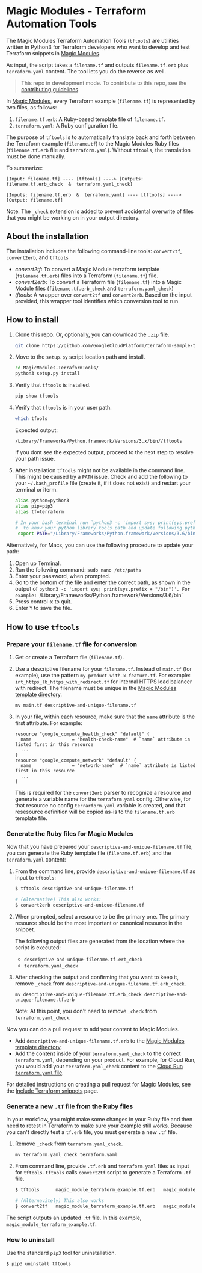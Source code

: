 # Magic Modules - Terraform Automation Tools

The Magic Modules Terraform Automation Tools (`tftools`) are utilities written in Python3 for Terraform developers who want to develop and test Terraform snippets in [Magic Modules](https://github.com/GoogleCloudPlatform/magic-modules).

As input, the script takes a `filename.tf` and outputs `filename.tf.erb` plus `terraform.yaml` content. The tool lets you do the reverse as well.

> This repo in development mode. To contribute to this repo, see the [contributing guidelines](CONTRIBUTING.md).

In [Magic Modules](https://github.com/GoogleCloudPlatform/magic-modules), every Terraform example (`filename.tf`) is represented by two files, as follows:

1. `filename.tf.erb`: A Ruby-based template file of `filename.tf`.
2. `terraform.yaml`: A Ruby configuration file.

The purpose of `tftools` is to automatically translate back and forth between the Terraform example (`filename.tf`) to the Magic Modules Ruby files (`filename.tf.erb` file and `terraform.yaml`). Without `tftools`, the translation must be done manually.


To summarize:

```
[Input: filename.tf] ---- [tftools] ----> [Outputs: filename.tf.erb_check  &  terraform.yaml_check]

[Inputs: filename.tf.erb  &  terraform.yaml] ---- [tftools] ----> [Output: filename.tf]
```

Note: The `_check` extension is added to prevent accidental overwrite of files that you might be working on in your output directory.

## About the installation

The installation includes the following command-line tools: `convert2tf`,  `convert2erb`, and `tftools`

- _convert2tf_: To convert a Magic Module terraform template (`filename.tf.erb`) files into a Terraform (`filename.tf`) file.
- _convert2erb_: To convert a Terraform file (`filename.tf`) into a Magic Module files (`filename.tf.erb_check` and `terraform.yaml_check`)
- _tftools_: A wrapper over `convert2tf` and `convert2erb`. Based on the input provided, this wrapper tool identifies which conversion tool to run.

## How to install

1. Clone this repo. Or, optionally, you can download the `.zip` file.

   ```bash
   git clone https://github.com/GoogleCloudPlatform/terraform-sample-tools.git
   ```

1. Move to the `setup.py` script location path and install.

   ```bash
   cd MagicModules-TerraformTools/
   python3 setup.py install
   ```

1. Verify that `tftools` is installed.

   ```bash
   pip show tftools
   ```

1. Verify that `tftools` is in your user path.

   ```bash
   which tfools
   ```
  
   Expected output:
  
   ```
   /Library/Frameworks/Python.framework/Versions/3.x/bin//tftools
   ```
  
   If you dont see the expected output, proceed to the next step to resolve your path issue.

1. After installation `tftools` might not be available in the command line. This might be caused by a `PATH` issue. Check and add the following to your `~/.bash_profile` file (create it, if it does not exist) and restart your terminal or iterm.

   ```bash
   alias python=python3
   alias pip=pip3
   alias tf=terraform

   # In your bash terminal run `python3 -c 'import sys; print(sys.prefix + "/bin")'`
   #  to know your python library tools path and update following python path accordingly.
    export PATH="/Library/Frameworks/Python.framework/Versions/3.6/bin":$PATH. # Change to the version shown in 
   ```
  
  Alternatively, for Macs, you can use the following procedure to update your path:
  
  1. Open up Terminal.
  1. Run the following command: `sudo nano /etc/paths`
  1. Enter your password, when prompted.
  1. Go to the bottom of the file and enter the correct path, as shown in the output of `python3 -c 'import sys; print(sys.prefix + "/bin")'. For example: `/Library/Frameworks/Python.framework/Versions/3.6/bin`
  1. Press control-x to quit.
  1. Enter `Y` to save the file.

## How to use `tftools`

### Prepare your `filename.tf` file for conversion

1. Get or create a Terraform file (`filename.tf`).
1. Use a descriptive filename for your `filename.tf`. Instead of `main.tf` (for example), use the pattern `my-product-with-x-feature.tf`. For example:   `int_https_lb_https_with_redirect.tf` for internal HTTPS load balancer with redirect. The filename must be unique in the [Magic Modules template directory](https://github.com/GoogleCloudPlatform/magic-modules/tree/master/mmv1/templates/terraform/examples).

   ```
   mv main.tf descriptive-and-unique-filename.tf
   ```
   
1. In your file, within each resource, make sure that the `name` attribute is the first attribute. For example:

   ```
   resource "google_compute_health_check" "default" {
     name               = "health-check-name"  # `name` attribute is listed first in this resource
     ...
   }
   resource "google_compute_network" "default" {
     name               = "network-name"  # `name` attribute is listed first in this resource
     ...
   }
   ```
 
   This is required for the `convert2erb` parser to recognize a resource and generate a variable name for the `terraform.yaml` config. Otherwise, for that resource no config `terrarform.yaml` variable is created, and that resesource definition will be copied as-is to the `filename.tf.erb` template file.

### Generate the Ruby files for Magic Modules

Now that you have prepared your `descriptive-and-unique-filename.tf` file, you can generate the Ruby template file (`filename.tf.erb`) and the `terraform.yaml` content:

1. From the command line, provide `descriptive-and-unique-filename.tf` as input to `tftools`:

   ```bash
   $ tftools descriptive-and-unique-filename.tf

   # (Alternative) This also works:
   $ convert2erb descriptive-and-unique-filename.tf
   ```
    
1. When prompted, select a resource to be the primary one. The primary resource should be the most important or canonical resource in the snippet.
  
    The following output files are generated from the location where the script is executed:

    * `descriptive-and-unique-filename.tf.erb_check`
    * `terraform.yaml_check`

1. After checking the output and confirming that you want to keep it, remove `_check` from `descriptive-and-unique-filename.tf.erb_check`.

   ```
   mv descriptive-and-unique-filename.tf.erb_check descriptive-and-unique-filename.tf.erb
   ```
   
   Note: At this point, you don't need to remove `_check` from `terraform.yaml_check`.

Now you can do a pull request to add your content to Magic Modules.

* Add `descriptive-and-unique-filename.tf.erb` to the [Magic Modules template directory](https://github.com/GoogleCloudPlatform/magic-modules/tree/master/mmv1/templates/terraform/examples).
* Add the content inside of your `terraform.yaml_check` to the correct `terraform.yaml`, depending on your product. For example, for Cloud Run, you would add your `terraform.yaml_check` content to the [Cloud Run `terraform.yaml` file](https://github.com/GoogleCloudPlatform/magic-modules/blob/master/mmv1/products/cloudrun/terraform.yaml).

For detailed instructions on creating a pull request for Magic Modules, see the [Include Terraform snippets](https://cloud.google.com/guides/authoring/terraform-snippets) page.

### Generate a new `.tf` file from the Ruby files

In your workflow, you might make some changes in your Ruby file and then need to retest in Terraform to make sure your example still works. Because you can't directly test a `tf.erb` file, you must generate a new `.tf` file.

1. Remove `_check` from `terraform.yaml_check`.

   ```
   mv terraform.yaml_check terraform.yaml
   ```
   
1. From command line, provide `.tf.erb` and `terraform.yaml` files as input for `tftools`. `tftools` calls `convert2tf` script to generate a Terraform `.tf` file.

   ```bash
   $ tftools      magic_module_terraform_example.tf.erb   magic_module_terraform.yaml

   # (Alternavitely) This also works
   $ convert2tf   magic_module_terraform_example.tf.erb   magic_module_terraform.yaml
   ```
  
  The script outputs an updated `.tf` file. In this example, `magic_module_terraform_example.tf`.

### How to uninstall

Use the standard `pip3` tool for uninstallation.

```bash
$ pip3 uninstall tftools
```
